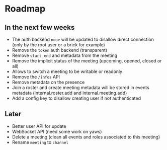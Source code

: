# Roadmap

## In the next few weeks

* The auth backend `none` will be updated to disallow direct connection (only by the root user or a brick for example)
* Remove the `token` auth backend (transparent)
* Remove `start`, `end` and metadata from the meeting
* Remove the implicit status of the meeting (upcoming, opened, closed or all)
* Allows to switch a meeting to be writable or readonly
* Remove the `/infos` API
* Remove metadata on the presence
* Join a roster and create meeting metadata will be stored in events metadata (internal.roster.add and internal.meeting.add)
* Add a config key to disallow creating user if not authenticated

## Later

* Better user API for update
* WebSocket API (need some work on yaws)
* Delete a meeting (clean all events and roles associated to this meeting)
* Rename `meeting` to `channel`
